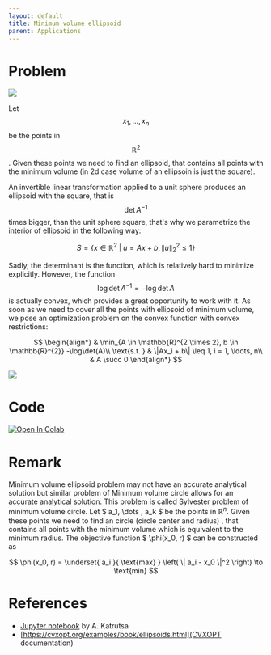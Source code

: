 ```yaml
---
layout: default
title: Minimum volume ellipsoid
parent: Applications
---
```


# Problem
![](../ellipsoid.svg)

Let $$x_1, \ldots, x_n$$ be the points in $$\mathbb{R}^2$$. Given these points we need to find an ellipsoid, that contains all points with the minimum volume (in 2d case volume of an ellipsoin is just the square).

An invertible linear transformation applied to a unit sphere produces an ellipsoid with the square, that is $$\det A^{-1}$$ times bigger, than the unit sphere square, that's why we parametrize the interior of ellipsoid in the following way:

$$
S = \{x \in \mathbb{R}^2 \; | \; u = Ax + b, \|u\|_2^2 \leq 1\}
$$

Sadly, the determinant is the function, which is relatively hard to minimize explicitly. However, the function $$\log \det A^{-1} = -\log \det A$$ is actually convex, which provides a great opportunity to work with it. As soon as we need to cover all the points with ellipsoid of minimum volume, we pose an optimization problem on the convex function with convex restrictions:


$$
\begin{align*}
& \min_{A \in \mathbb{R}^{2 \times 2}, b \in \mathbb{R}^{2}} -\log\det(A)\\
\text{s.t. } & \|Ax_i + b\| \leq 1, i = 1, \ldots, n\\
& A \succ 0
\end{align*}
$$

![](../ellipsoid2.svg)

# Code
[![Open In Colab](https://colab.research.google.com/assets/colab-badge.svg#button)]( https://colab.research.google.com/github/MerkulovDaniil/optim/blob/master/assets/Notebooks/Ellipsoid.ipynb)

# Remark

Minimum volume ellipsoid problem may not have an accurate analytical solution but similar problem of Minimum volume circle allows for an accurate analytical  solution. This problem is called Sylvester problem of minimum volume circle. Let $ a_1, \dots , a_k  $ be the points in $\mathbb{R}^n$. Given these points we need to find an circle (circle center and radius) , that contains all points with the minimum volume which is equivalent to the minimum radius. The objective function  $ \phi(x_0, r) $ can be constructed as 

$$
\phi(x_0, r) = \underset{ a_i }{ \text{max} } \left( \| a_i - x_0  \|^2  \right)   \to \text{min}
$$

# References
* [Jupyter notebook](https://colab.research.google.com/github/amkatrutsa/MIPT-Opt/blob/master/01-Intro/demos.ipynb#scrollTo=W264L1t1p3mF) by A. Katrutsa
* [https://cvxopt.org/examples/book/ellipsoids.html](CVXOPT documentation)
